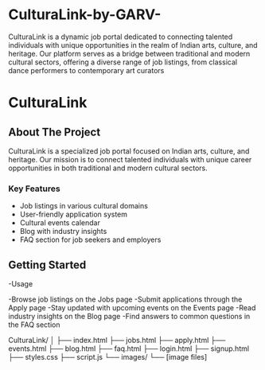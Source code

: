# CulturaLink-by-GARV-
CulturaLink is a dynamic job portal dedicated to connecting talented individuals with unique opportunities in the realm of Indian arts, culture, and heritage. Our platform serves as a bridge between traditional and modern cultural sectors, offering a diverse range of job listings, from classical dance performers to contemporary art curators 


# CulturaLink

## About The Project

CulturaLink is a specialized job portal focused on Indian arts, culture, and heritage. Our mission is to connect talented individuals with unique career opportunities in both traditional and modern cultural sectors.

### Key Features

- Job listings in various cultural domains
- User-friendly application system
- Cultural events calendar
- Blog with industry insights
- FAQ section for job seekers and employers

## Getting Started
-Usage

-Browse job listings on the Jobs page
-Submit applications through the Apply page
-Stay updated with upcoming events on the Events page
-Read industry insights on the Blog page
-Find answers to common questions in the FAQ section

CulturaLink/
│
├── index.html
├── jobs.html
├── apply.html
├── events.html
├── blog.html
├── faq.html
├── login.html
├── signup.html
├── styles.css
├── script.js
└── images/
    └── [image files]
